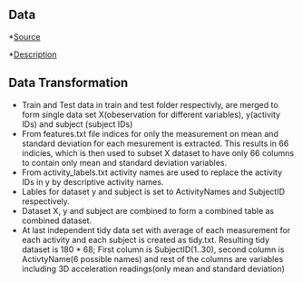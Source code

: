 Data
----

*[Source](https://d396qusza40orc.cloudfront.net/getdata%2Fprojectfiles%2FUCI%20HAR%20Dataset.zip)

*[Description](http://archive.ics.uci.edu/ml/datasets/Human+Activity+Recognition+Using+Smartphones)

Data Transformation
-------------------

* Train and Test data in train and test folder respectivly, are merged to form single data set X(obeservation for different variables), y(activity IDs) and subject (subject IDs)
* From features.txt file indices for only the measurement on mean and standard deviation for each mesurement is extracted.
This results in 66 indicies, which is then used to subset X dataset to have only 66 columns to contain only mean and standard deviation variables.
* From activity_labels.txt activity names are used to replace the activity IDs in y by descriptive activity names.
* Lables for dataset y and subject is set to ActivityNames and SubjectID respectively.
* Dataset X, y and subject are combined to form a combined table as combined dataset.
* At last independent tidy data set with average of each measurement for each activity and each subject is created as tidy.txt.
Resulting tidy dataset is 180 * 68; First column is SubjectID(1..30), second column is ActivtyName(6 possible names) and rest of the columns are variables including 3D acceleration readings(only mean and standard deviation) 